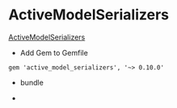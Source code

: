 # ActiveModelSerializers

[ActiveModelSerializers](ActiveModelSerializers)

* Add Gem to Gemfile

```
gem 'active_model_serializers', '~> 0.10.0'
```

* bundle

*
